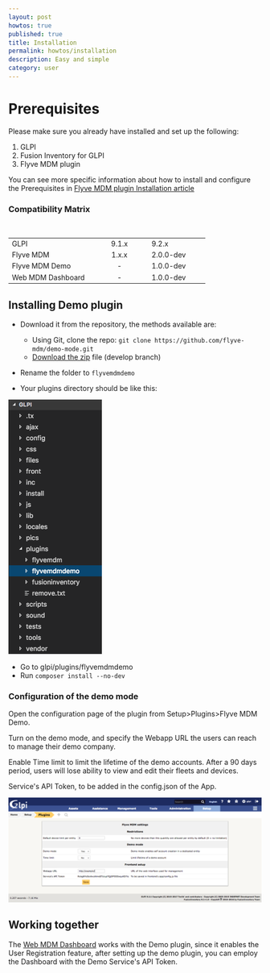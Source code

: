 ```yaml
---
layout: post
howtos: true
published: true
title: Installation
permalink: howtos/installation
description: Easy and simple
category: user
---
```

# Prerequisites

Please make sure you already have installed  and set up the following:

1. GLPI
1. Fusion Inventory for GLPI
1. Flyve MDM plugin

You can see more specific information about how to install and configure the Prerequisites in [Flyve MDM plugin Installation article](http://flyve.org/glpi-plugin/howtos/installation-wizard)

### Compatibility Matrix

<br>

<table>
    <tr>
        <td style="width:150px">GLPI</td>
        <td style="width:100px" align="center">9.1.x</td>
        <td style="width:100px">9.2.x</td>
    </tr>
    <tr>
        <td style="width:150px">Flyve MDM</td>
        <td style="width:100px" align="center">1.x.x</td>
        <td style="width:100px">2.0.0-dev</td>
    </tr>
    <tr>
        <td>Flyve MDM Demo</td>
        <td align="center">-</td>
        <td>1.0.0-dev</td>
    </tr>
    <tr>
        <td style="width:150px">Web MDM Dashboard</td>
        <td style="width:100px" align="center">-</td>
        <td style="width:100px">1.0.0-dev</td>
    </tr>
</table>

## Installing Demo plugin

* Download it from the repository, the methods available are:

    <!--* [Release section](https://github.com/flyve-mdm/demo-mode/releases) on GitHub. -->
  * Using Git, clone the repo: ```git clone https://github.com/flyve-mdm/demo-mode.git```
  * [Download the zip](https://github.com/flyve-mdm/demo-mode/archive/develop.zip) file (develop branch)

* Rename the folder to ```flyvemdmdemo```
* Your plugins directory should be like this:

![Demo directory](https://github.com/Naylin15/Screenshots/blob/master/glpi/demo-mode/demo-directory-structure.png?raw=true)

* Go to glpi/plugins/flyvemdmdemo
* Run ```composer install --no-dev```

### Configuration of the demo mode

Open the configuration page of the plugin from Setup>Plugins>Flyve MDM Demo.

Turn on the demo mode, and specify the Webapp URL the users can reach to manage their demo company.

Enable Time limit to limit the lifetime of the demo accounts. After a 90 days period, users will lose ability to view and edit their fleets and devices.

Service's API Token, to be added in the config.json of the App.

![Demo configurations](https://github.com/Naylin15/Screenshots/blob/master/glpi/demo-mode/demo-settings.png?raw=true)

## Working together

The [Web MDM Dashboard](http://flyve.org/web-mdm-dashboard/) works with the Demo plugin, since it enables the User Registration feature, after setting up the demo plugin, you can employ the Dashboard with the Demo Service's API Token.